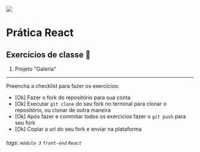 ![](https://i.imgur.com/xG74tOh.png)

# Prática React

## Exercícios de classe 🏫

1. Projeto "Galeria"

---

Preencha a checklist para fazer os exercícios:

- [Ok] Fazer o fork do repositório para sua conta
- [Ok] Executar `git clone` do seu fork no terminal para clonar o repositório, ou clonar de outra maneira
- [Ok] Após fazer e commitar todos os exercícios fazer o `git push` para seu fork
- [Ok] Copiar a url do seu fork e enviar na plataforma

###### tags: `módulo 3` `front-end` `React`
